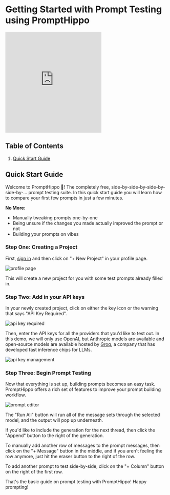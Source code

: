 # Getting Started with Prompt Testing using PromptHippo

<iframe class="w-full" height="315" src="https://www.youtube.com/embed/RD82APpvNTE?si=ebla17mbgC3dNZUp" title="YouTube video player" frameborder="0" allow="accelerometer; autoplay; clipboard-write; encrypted-media; gyroscope; picture-in-picture; web-share" referrerpolicy="strict-origin-when-cross-origin" allowfullscreen></iframe>

## Table of Contents

1. [Quick Start Guide](#quick-start-guide)

## Quick Start Guide

Welcome to PromptHippo 👋! The completely free, side-by-side-by-side-by-side-by-... prompt testing suite. In this quick start guide you will
learn how to compare your first few prompts in just a few minutes. 

**No More:** 

- Manually tweaking prompts one-by-one
- Being unsure if the changes you made actually improved the prompt or not
- Building your prompts on vibes

### Step One: Creating a Project

First, [sign in](/app) and then click on "+ New Project" in your profile page.

![profile page](/images/profile-no-projects.png)

This will create a new project for you with some test prompts already filled in.

### Step Two: Add in your API keys

In your newly created project, click on either the key icon or the warning that
says "API Key Required". 

![api key required](/images/api-key-req.png)

Then, enter the API keys for all the providers that you'd like to test out. In this demo, we will
only use [OpenAI](https://openai.com/api/), but [Anthropic](https://www.anthropic.com/api) models are available 
and open-source models are available hosted by [Groq](https://groq.com/), a company that has developed fast inference chips for LLMs. 

![api key management](/images/api-key-management.png)

### Step Three: Begin Prompt Testing

Now that everything is set up, building prompts becomes an easy task. PromptHippo offers a rich
set of features to improve your prompt building workflow.

![prompt editor](/images/app-ui.png)

The "Run All" button will run all of the message sets through the selected model, and the output will pop
up underneath. 

If you'd like to include the generation for the next thread, then click the "Append" button
to the right of the generation. 

To manually add another row of messages to the prompt messages, then click on the 
"+ Message" button in the middle, and if you aren't feeling the row anymore, just hit the eraser button to the right
of the row. 

To add another prompt to test side-by-side, click on the "+ Column" button
on the right of the first row. 

That's the basic guide on prompt testing with PromptHippo! Happy prompting!
